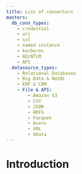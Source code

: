 ```yaml
---
title: List of connectors
masters: 
  db_conn_types: 
    - credential
    - uri
    - ssl
    - named instance
    - kerberos
    - AD/NTLM
    - API
  datasource_types: 
    - Relational Databases
    - Big Data & NoSQL
    - ERP & CRM
    - File & API:
        - Amazon S3
        - CSV
        - JSON
        - HDFS
        - Parquet
        - Avero
        - XML
        - OData
---
```

# Introduction




